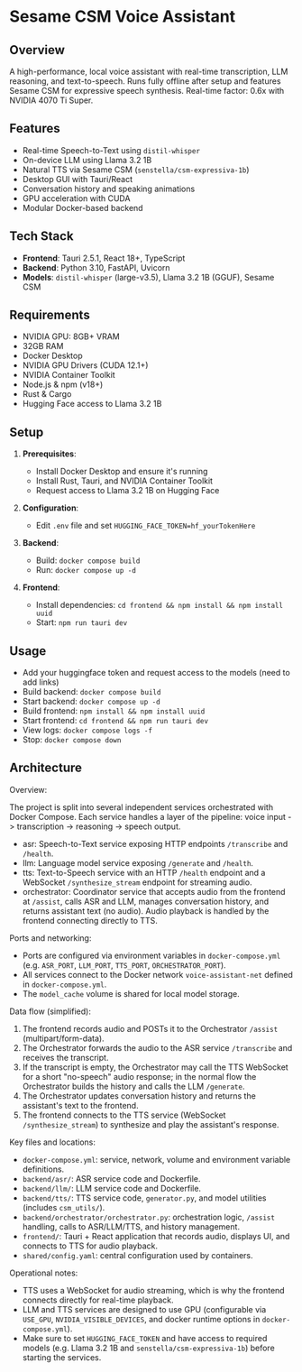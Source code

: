 # Sesame CSM Voice Assistant

## Overview
A high-performance, local voice assistant with real-time transcription, LLM reasoning, and text-to-speech. Runs fully offline after setup and features Sesame CSM for expressive speech synthesis. Real-time factor: 0.6x with NVIDIA 4070 Ti Super.

## Features
- Real-time Speech-to-Text using `distil-whisper`
- On-device LLM using Llama 3.2 1B 
- Natural TTS via Sesame CSM (`senstella/csm-expressiva-1b`)
- Desktop GUI with Tauri/React
- Conversation history and speaking animations
- GPU acceleration with CUDA
- Modular Docker-based backend

## Tech Stack
- **Frontend**: Tauri 2.5.1, React 18+, TypeScript
- **Backend**: Python 3.10, FastAPI, Uvicorn
- **Models**: `distil-whisper` (large-v3.5), Llama 3.2 1B (GGUF), Sesame CSM

## Requirements
- NVIDIA GPU: 8GB+ VRAM
- 32GB RAM
- Docker Desktop
- NVIDIA GPU Drivers (CUDA 12.1+)
- NVIDIA Container Toolkit
- Node.js & npm (v18+)
- Rust & Cargo
- Hugging Face access to Llama 3.2 1B

## Setup
1. **Prerequisites**:
   - Install Docker Desktop and ensure it's running
   - Install Rust, Tauri, and NVIDIA Container Toolkit
   - Request access to Llama 3.2 1B on Hugging Face

2. **Configuration**:
   - Edit `.env` file and set `HUGGING_FACE_TOKEN=hf_yourTokenHere`

3. **Backend**:
   - Build: `docker compose build`
   - Run: `docker compose up -d`

4. **Frontend**:
   - Install dependencies: `cd frontend && npm install && npm install uuid`
   - Start: `npm run tauri dev`

## Usage
- Add your huggingface token and request access to the models (need to add links)
- Build backend: `docker compose build`
- Start backend: `docker compose up -d`
- Build frontend: `npm install && npm install uuid`
- Start frontend: `cd frontend && npm run tauri dev`
- View logs: `docker compose logs -f`
- Stop: `docker compose down`

## Architecture

Overview:

The project is split into several independent services orchestrated with Docker Compose. Each service handles a layer of the pipeline: voice input -> transcription -> reasoning -> speech output.

- asr: Speech-to-Text service exposing HTTP endpoints `/transcribe` and `/health`.
- llm: Language model service exposing `/generate` and `/health`.
- tts: Text-to-Speech service with an HTTP `/health` endpoint and a WebSocket `/synthesize_stream` endpoint for streaming audio.
- orchestrator: Coordinator service that accepts audio from the frontend at `/assist`, calls ASR and LLM, manages conversation history, and returns assistant text (no audio). Audio playback is handled by the frontend connecting directly to TTS.

Ports and networking:

- Ports are configured via environment variables in `docker-compose.yml` (e.g. `ASR_PORT`, `LLM_PORT`, `TTS_PORT`, `ORCHESTRATOR_PORT`).
- All services connect to the Docker network `voice-assistant-net` defined in `docker-compose.yml`.
- The `model_cache` volume is shared for local model storage.

Data flow (simplified):

1. The frontend records audio and POSTs it to the Orchestrator `/assist` (multipart/form-data).
2. The Orchestrator forwards the audio to the ASR service `/transcribe` and receives the transcript.
3. If the transcript is empty, the Orchestrator may call the TTS WebSocket for a short "no-speech" audio response; in the normal flow the Orchestrator builds the history and calls the LLM `/generate`.
4. The Orchestrator updates conversation history and returns the assistant's text to the frontend.
5. The frontend connects to the TTS service (WebSocket `/synthesize_stream`) to synthesize and play the assistant's response.

Key files and locations:

- `docker-compose.yml`: service, network, volume and environment variable definitions.
- `backend/asr/`: ASR service code and Dockerfile.
- `backend/llm/`: LLM service code and Dockerfile.
- `backend/tts/`: TTS service code, `generator.py`, and model utilities (includes `csm_utils/`).
- `backend/orchestrator/orchestrator.py`: orchestration logic, `/assist` handling, calls to ASR/LLM/TTS, and history management.
- `frontend/`: Tauri + React application that records audio, displays UI, and connects to TTS for audio playback.
- `shared/config.yaml`: central configuration used by containers.

Operational notes:

- TTS uses a WebSocket for audio streaming, which is why the frontend connects directly for real-time playback.
- LLM and TTS services are designed to use GPU (configurable via `USE_GPU`, `NVIDIA_VISIBLE_DEVICES`, and docker runtime options in `docker-compose.yml`).
- Make sure to set `HUGGING_FACE_TOKEN` and have access to required models (e.g. Llama 3.2 1B and `senstella/csm-expressiva-1b`) before starting the services.

